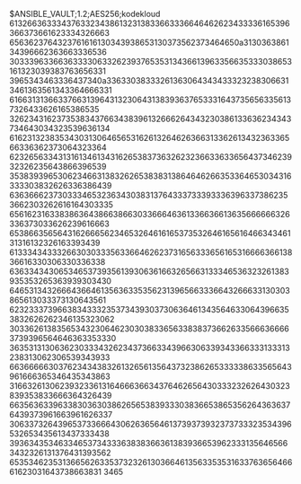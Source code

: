 $ANSIBLE_VAULT;1.2;AES256;kodekloud
61326636333437633234386132313833663336646462623433336165396366373661623334326663
6563623764323761616130343938653130373562373464650a313036386134396662363663336536
30333963366363333063326239376535313436613963356635333038653161323039383763656331
3965343463336437340a336330383332613630643434333232383066313461363561343364666331
61663131366337663139643132306431383936376533316437356563356137326433626165386535
32623431623735383437663438396132666264343230386133636234343734643034323539636134
61623132383534303130646565316261326462636631336261343236336566336362373064323364
62326563343131613461343162653837363262323663363365643734623932326235643866396539
35383939653062346631383262653838313864646266353364653034316333303832626336386439
63636662373033346532363430383137643337333933363963373862353662303262616164303335
65616231633838636438663866303366646361336636613635666666326336373033626239616663
65386635656431626665623465326461616537353264616561646634346131316132326163393439
61333434333266303033356336646262373165633365616531666636613836616330306330336338
63633434306534653739356139306361663265663133346536323261383935353265363939303430
64653134326664366461356363353562313965663336643266633130303865613033373130643561
62323337396638343332353734393037306364613435646330643966353832626262346135323062
30336261383565343230646230303833656338383736626335666366663739396564646363353330
36353131306362303334326234373663343966306339343366333133313238313062306539343933
66366666303762343438326132656135643732386265333338633565643961666365346435343863
31663261306239323361316466636634376462656430333232626430323839353833666364326439
66356363396338303630386265653839333038366538653562643636376439373961663961626337
30633732643965373366643062636564613739373932373733323534396532653435613437333438
39363435346334653734333638383663613839366539623331356465663432326131376431393562
65353462353136656263353732326130366461356335353163376365646661623031643738663831
3465

